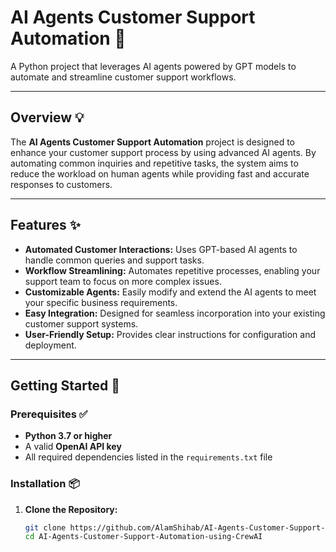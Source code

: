 # AI Agents Customer Support Automation 🤖

A Python project that leverages AI agents powered by GPT models to automate and streamline customer support workflows.

---

## Overview 💡

The **AI Agents Customer Support Automation** project is designed to enhance your customer support process by using advanced AI agents. By automating common inquiries and repetitive tasks, the system aims to reduce the workload on human agents while providing fast and accurate responses to customers.

---

## Features ✨

- **Automated Customer Interactions:** Uses GPT-based AI agents to handle common queries and support tasks.
- **Workflow Streamlining:** Automates repetitive processes, enabling your support team to focus on more complex issues.
- **Customizable Agents:** Easily modify and extend the AI agents to meet your specific business requirements.
- **Easy Integration:** Designed for seamless incorporation into your existing customer support systems.
- **User-Friendly Setup:** Provides clear instructions for configuration and deployment.

---

## Getting Started 🚀

### Prerequisites ✅

- **Python 3.7 or higher**
- A valid **OpenAI API key**
- All required dependencies listed in the `requirements.txt` file

### Installation 📦

1. **Clone the Repository:**

   ```bash
   git clone https://github.com/AlamShihab/AI-Agents-Customer-Support-Automation-using-CrewAI.git
   cd AI-Agents-Customer-Support-Automation-using-CrewAI

